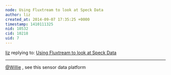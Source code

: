 ```yaml
---
node: Using Fluxtream to look at Speck Data
author: liz
created_at: 2014-09-07 17:35:25 +0000
timestamp: 1410111325
nid: 10532
cid: 10218
uid: 7
---
```




[liz](../profile/liz) replying to: [Using Fluxtream to look at Speck Data](../notes/mathew/06-05-2014/using-fluxtream-to-look-at-speck-data)

----
[@Willie](/profile/Willie) , see this sensor data platform